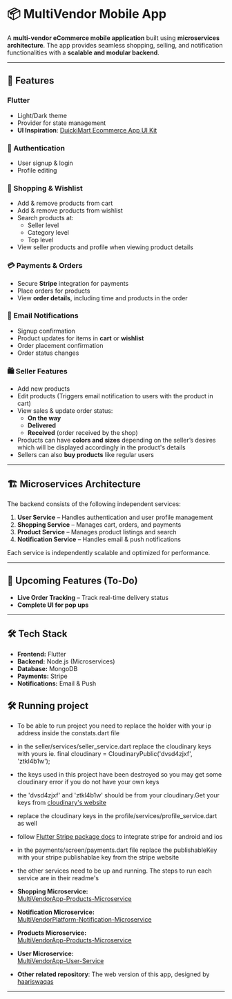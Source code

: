# 📦 MultiVendor Mobile App  

A **multi-vendor eCommerce mobile application** built using **microservices architecture**. The app provides seamless shopping, selling, and notification functionalities with a **scalable and modular backend**.  

---

## 🚀 Features  

### Flutter
- Light/Dark theme
- Provider for state management
- **UI Inspiration**: [DuickiMart Ecommerce App UI Kit](https://www.figma.com/design/0G4rVugudoCzz3qDVIJJbP/DuickiMart-Ecommerce-App-UI-Kit-(Modern-Online-Shopping-Experience---Next-Gen-eCommerce-UI)-(Community)?node-id=181-4668)


### 🔑 Authentication  
- User signup & login  
- Profile editing  

### 🛒 Shopping & Wishlist  
- Add & remove products from cart  
- Add & remove products from wishlist  
- Search products at:  
  - Seller level  
  - Category level  
  - Top level  
- View seller products and profile when viewing product details  

### 💳 Payments & Orders  
- Secure **Stripe** integration for payments  
- Place orders for products  
- View **order details**, including time and products in the order  

### 🔔 Email Notifications  
- Signup confirmation  
- Product updates for items in **cart** or **wishlist**  
- Order placement confirmation  
- Order status changes  

### 🛍️ Seller Features  
- Add new products  
- Edit products (Triggers email notification to users with the product in cart)  
- View sales & update order status:  
  - **On the way**  
  - **Delivered**  
  - **Received** (order received by the shop)  
- Products can have **colors and sizes** depending on the seller’s desires which will be displayed accordingly in the product's details  
- Sellers can also **buy products** like regular users  

---

## 🏗 Microservices Architecture  
The backend consists of the following independent services:  
1. **User Service** – Handles authentication and user profile management  
2. **Shopping Service** – Manages cart, orders, and payments  
3. **Product Service** – Manages product listings and search  
4. **Notification Service** – Handles email & push notifications  

Each service is independently scalable and optimized for performance.  

---

## 📌 Upcoming Features (To-Do)  
- **Live Order Tracking** – Track real-time delivery status  
- **Complete UI for pop ups**
---

## 🛠 Tech Stack  
- **Frontend:** Flutter  
- **Backend:** Node.js (Microservices)  
- **Database:** MongoDB  
- **Payments:** Stripe  
- **Notifications:** Email & Push  

## 🛠 Running project  
- To be able to run project you need to replace the <your ip address > holder with your ip address inside the constats.dart file
- in the seller/services/seller_service.dart replace the cloudinary keys with yours ie.       final cloudinary = CloudinaryPublic('dvsd4zjxf', 'ztkl4b1w');
- the keys used in this project have been destroyed so you may get some cloudinary error if you do not have your own keys
- the 'dvsd4zjxf' and 'ztkl4b1w' should be from your cloudinary.Get your keys from [cloudinary's website](https://console.cloudinary.com/)
- replace the cloudinary keys in the profile/services/profile_service.dart as well

- follow [Flutter Stripe package docs](https://pub.dev/packages/flutter_stripe) to integrate stripe for android and ios

- in the payments/screen/payments.dart file replace the publishableKey with your stripe publishablae key from the stripe website

- the other services need to be up and running. The steps to run each service are in their readme's

- **Shopping Microservice:**  
  [MultiVendorApp-Products-Microservice](https://github.com/samuel2l/MultivendorPlatform-Shopping-Service)

- **Notification Microservice:**  
  [MultiVendorPlatform-Notification-Microservice](https://github.com/samuel2l/MultiVendorPlatform-Notification-Microservice)

- **Products Microservice:**  
  [MultiVendorApp-Products-Microservice](https://github.com/samuel2l/MultiVendorApp-Products-Microservice)

- **User Microservice:**  
  [MultiVendorApp-User-Service](https://github.com/samuel2l/MultiVendorApp-User-Service)

- **Other related repository**: The web version of this app, designed by [haariswaqas](https://github.com/haariswaqas//MultivendorPlatform-Shopping-Frontend)
---

